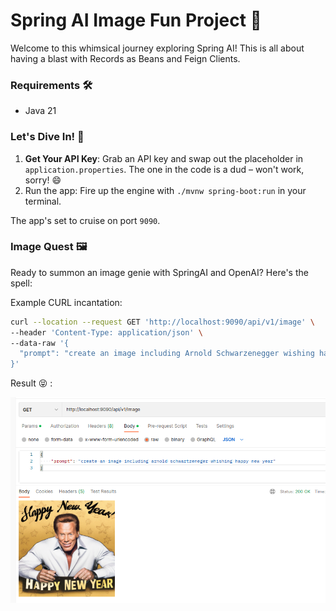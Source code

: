# Spring AI Image Fun Project 🌟

Welcome to this whimsical journey exploring Spring AI! This is all about having a blast with Records as Beans and Feign Clients.

### Requirements 🛠️
- Java 21

### Let's Dive In! 🚀

1. **Get Your API Key**: Grab an API key and swap out the placeholder in `application.properties`. The one in the code is a dud – won't work, sorry! 😄
2. Run the app: Fire up the engine with `./mvnw spring-boot:run` in your terminal.

The app's set to cruise on port `9090`.

### Image Quest 🖼️

Ready to summon an image genie with SpringAI and OpenAI? Here's the spell:

Example CURL incantation:
```bash
curl --location --request GET 'http://localhost:9090/api/v1/image' \
--header 'Content-Type: application/json' \
--data-raw '{
  "prompt": "create an image including Arnold Schwarzenegger wishing happy new year"
}'
```

Result 😝 :

![anie.png](images%2Fanie.png)
